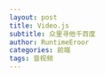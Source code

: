 ```yaml
---
layout: post
title: Video.js
subtitle: 众里寻他千百度
author: RuntimeEroor
categories: 前端
tags: 音视频
---
```

